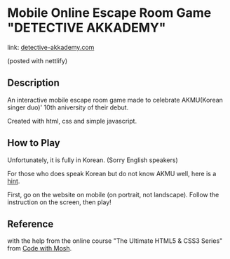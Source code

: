 # Mobile Online Escape Room Game "DETECTIVE AKKADEMY"

link: [detective-akkademy.com](https://akmu10-detective-akkademy.netlify.app/)

(posted with nettlify)

## Description

An interactive mobile escape room game made to celebrate AKMU(Korean singer duo)' 10th aniversity of their debut.

Created with html, css and simple javascript.

## How to Play

Unfortunately, it is fully in Korean. (Sorry English speakers)

For those who does speak Korean but do not know AKMU well, here is a [hint](https://detective-akkademy.notion.site/7be79442d130459b8c055b26b00357be).

First, go on the website on mobile (on portrait, not landscape). Follow the instruction on the screen, then play!

## Reference

with the help from the online course "The Ultimate HTML5 & CSS3 Series" from [Code with Mosh](https://codewithmosh.com/).
